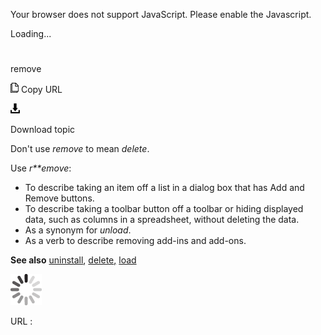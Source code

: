Your browser does not support JavaScript. Please enable the Javascript.

Loading...

# 

remove

![Copy URL](remove_files/Copy.png)
Copy URL

![Download](remove_files/Download.png)

Download topic

Don't use *remove* to mean *delete*. 

Use *r**emove*:

  - To describe taking an item off a list in a dialog box that has Add and Remove buttons. 
  - To
    describe taking a toolbar button off a toolbar or hiding displayed
    data, such as columns in a spreadsheet, without deleting the
    data. 
  - As a synonym for *unload*. 
  - As a verb to describe removing add-ins and add-ons. 

**See also**  [uninstall](https://worldready.cloudapp.net/Styleguide/Read?id=2700&topicid=33611), [delete](https://worldready.cloudapp.net/Styleguide/Read?id=2700&topicid=33613)[,](https://worldready.cloudapp.net/Styleguide/Read?id=2700&topicid=33613) [load](https://worldready.cloudapp.net/Styleguide/Read?id=2700&topicid=33614)

![In progress](remove_files/activity-large.gif)

URL :
